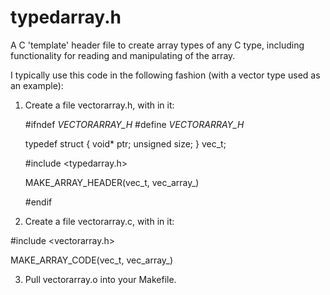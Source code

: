 # typedarray.h
A C 'template' header file to create array types of any C type, including functionality for reading and manipulating of the array.

I typically use this code in the following fashion
(with a vector type used as an example):

1) Create a file vectorarray.h, with in it:

    #ifndef _VECTORARRAY_H_
    #define _VECTORARRAY_H_
    
    typedef struct {
      void* ptr;
      unsigned size;
    }
    vec_t;
    
    #include <typedarray.h>
    
    MAKE_ARRAY_HEADER(vec_t, vec_array_)
    
    #endif



2) Create a file vectorarray.c, with in it:

#include <vectorarray.h>

MAKE_ARRAY_CODE(vec_t, vec_array_)



3) Pull vectorarray.o into your Makefile.
